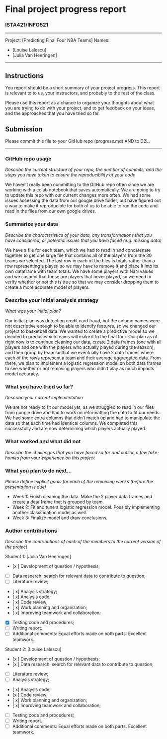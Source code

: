 # Final project progress report
### ISTA421/INFO521

-------

Project: [Predicting Final Four NBA Teams]
Names:
- [Louise Lalescu]
- [Julia Van Heeringen]    

-------


## Instructions

You report should be a short summary of your project progress. This report is relevant to to us, your instructors, and probably to the rest of the class.

Please use this report as a chance to organize your thoughts about what you are trying to do with your project, and to get feedback on your ideas, and the approaches that you have tried so far.

## Submission

Please commit this file to your GitHub repo (progress.md) AND to D2L.


-------

### GitHub repo usage
_Describe the current structure of your repo, the number of commits, and the steps you have taken to ensure the reproducibility of your code_

We haven’t really been committing to the GitHub repo often since we are working with a colab notebook that saves automatically. We are going to try to update this repo with our current changes more often. We had some issues accessing the data from our google drive folder, but have figured out a way to make it reproducible for both of us to be able to run the code and read in the files from our own google drives.


### Summarize your data
_Describe the characteristics of your data, any transformations that you have considered, or potential issues that you have faced (e.g. missing data)_

We have a file for each team, which we had to read in and concatenate together to get one large file that contains all of the players from the 30 teams we selected. The last row in each of the files is totals rather than a row representing a player, so we may have to remove it and place it into its own dataframe with team totals. We have some players with NaN values and we suspect that these are players that never played, so we need to verify whether or not this is true so that we may consider dropping them to create a more accurate model of players.

### Describe your initial analysis strategy
_What was your initial plan?_

Our initial plan was detecting credit card fraud, but the column names were not descriptive enough to be able to identify features, so we changed our project to basketball data. We wanted to create a predictive model so we decided to predict which teams will make it to the final four. Our plan as of right now is to continue cleaning our data, create 2 data frames (one with all players and one with the players who actually played during the season), and then group by team so that we eventually have 2 data frames where each of the rows represent a team and their average aggregated data. From there, we plan to implement a logistic regression model on both data frames to see whether or not removing players who didn’t play as much impacts model accuracy.

### What you have tried so far?
_Describe your current implementation_

We are not ready to fit our model yet, as we struggled to read in our files from google drive and had to work on reformatting the data to fit our needs. We had some extra columns that didn’t match up and had to manipulate the data so that each time had identical columns. We completed this successfully and are now determining which players actually played.

### What worked and what did not
_Describe the challenges that you have faced so far and outline a few take-homes from your experience on this project_


### What you plan to do next...
_Please define explicit goals for each of the remaining weeks (before the presentation is due)_

- Week 1: Finish cleaning the data. Make the 2 player data frames and create a data frame that is grouped by team.
- Week 2: Fit and tune a logistic regression model. Possibly implementing another classification model as well.
- Week 3: Finalize model and draw conclusions.

### Author contributions
_Describe the contributions of each of the members to the current version of the project_


Student 1: [Julia Van Heeringen]
- [x ] Development of question / hypothesis;
- [ ] Data research: search for relevant data to contribute to question;
- [ ] Literature review;
- [ x] Analysis strategy;
- [ x] Analysis code;
- [ x] Code review;
- [ x] Work planning and organization;
- [ x] Improving teamwork and collaboration;
- [x] Testing code and procedures;
- [ ] Writing report.
- [ ] Additional comments: Equal efforts made on both parts. Excellent teamwork.

Student 2: [Louise Lalescu]
- [x ] Development of question / hypothesis;
- [x ] Data research: search for relevant data to contribute to question;
- [ ] Literature review;
- [ ] Analysis strategy;
- [ x] Analysis code;
- [x ] Code review;
- [ x] Work planning and organization;
- [ x] Improving teamwork and collaboration;
- [ ] Testing code and procedures;
- [ ] Writing report.
- [ ] Additional comments: Equal efforts made on both parts. Excellent teamwork.
